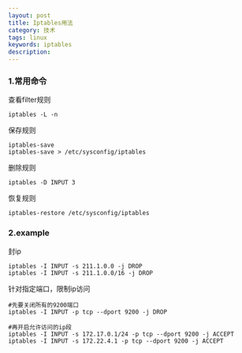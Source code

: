 ```yaml
---
layout: post
title: Iptables用法
category: 技术
tags: linux
keywords: iptables
description:
---
```


### 1.常用命令

查看filter规则

```
iptables -L -n
```

保存规则

```
iptables-save
iptables-save > /etc/sysconfig/iptables
```

删除规则

```
iptables -D INPUT 3
```

恢复规则

```
iptables-restore /etc/sysconfig/iptables
```

### 2.example

封ip

```
iptables -I INPUT -s 211.1.0.0 -j DROP
iptables -I INPUT -s 211.1.0.0/16 -j DROP
```

针对指定端口，限制ip访问

```
#先要关闭所有的9200端口
iptables -I INPUT -p tcp --dport 9200 -j DROP

#再开启允许访问的ip段
iptables -I INPUT -s 172.17.0.1/24 -p tcp --dport 9200 -j ACCEPT
iptables -I INPUT -s 172.22.4.1 -p tcp --dport 9200 -j ACCEPT
```


